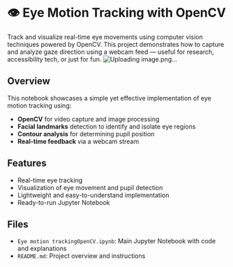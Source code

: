# 👁️ Eye Motion Tracking with OpenCV 

Track and visualize real-time eye movements using computer vision techniques powered by OpenCV. This project demonstrates how to capture and analyze gaze direction using a webcam feed — useful for research, accessibility tech, or just for fun.
![Uploading image.png…]()


## Overview

This notebook showcases a simple yet effective implementation of eye motion tracking using:

- **OpenCV** for video capture and image processing
- **Facial landmarks** detection to identify and isolate eye regions
- **Contour analysis** for determining pupil position
- **Real-time feedback** via a webcam stream

## Features

- Real-time eye tracking
- Visualization of eye movement and pupil detection
- Lightweight and easy-to-understand implementation
- Ready-to-run Jupyter Notebook

## Files

- `Eye motion trackingOpenCV.ipynb`: Main Jupyter Notebook with code and explanations
- `README.md`: Project overview and instructions


